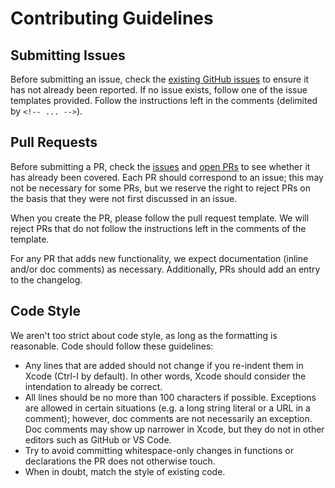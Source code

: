# Contributing Guidelines

## Submitting Issues

Before submitting an issue, check the [existing GitHub issues][1] to ensure it has not already been
reported. If no issue exists, follow one of the issue templates provided. Follow the instructions
left in the comments (delimited by `<!-- ... -->`).

## Pull Requests

Before submitting a PR, check the [issues][1] and [open PRs][2] to see whether it has already been
covered. Each PR should correspond to an issue; this may not be necessary for some PRs, but we
reserve the right to reject PRs on the basis that they were not first discussed in an issue.

When you create the PR, please follow the pull request template. We will reject PRs that do not
follow the instructions left in the comments of the template.

For any PR that adds new functionality, we expect documentation (inline and/or doc comments) as
necessary. Additionally, PRs should add an entry to the changelog.

## Code Style

We aren't too strict about code style, as long as the formatting is reasonable. Code should follow
these guidelines:

 - Any lines that are added should not change if you re-indent them in Xcode (Ctrl-I by default). In
   other words, Xcode should consider the intendation to already be correct.
 - All lines should be no more than 100 characters if possible. Exceptions are allowed in certain
   situations  (e.g. a long string literal or a URL in a comment); however, doc comments are not
   necessarily an exception. Doc comments may show up narrower in Xcode, but they do not in other
   editors such as GitHub or VS Code.
 - Try to avoid committing whitespace-only changes in functions or declarations the PR does not
   otherwise touch.
 - When in doubt, match the style of existing code.

[1]: https://github.com/Tiny-Home-Consulting/Dependiject/issues?q=is%3Aissue
[2]: https://github.com/Tiny-Home-Consulting/Dependiject/pulls
